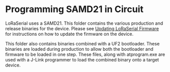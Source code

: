 Programming SAMD21 in Circuit
===========================================================

LoRaSerial uses a SAMD21. This folder contains the various production and release binaries for the device. Please see [Updating LoRaSerial Firmware](https://docs.sparkfun.com/SparkFun_LoRaSerial/firmware_update/) for instructions on how to update the firmware on the device.

This folder also contains binaries combined with a UF2 bootloader. These binaries are loaded during production to allow both the bootloader and firmware to be loaded in one step. These files, along with atprogram.exe are used with a J-Link programmer to load the combined binary onto a target device.